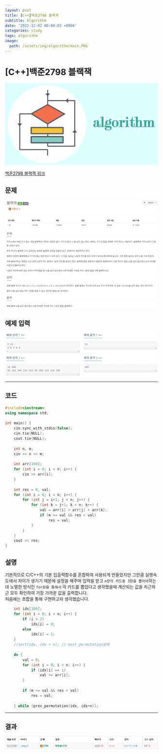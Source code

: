 ```yaml
---
layout: post
title: [C++]백준2798 블랙잭
subtitle: Algorithm
date: '2022-12-02 00:00:02 +0900'
categories: study
tags: algorithm
image:
  path: /assets/img/algorithm/main.PNG
---
```


# [C++]백준2798 블랙잭

![](/assets/img/algorithm/main.PNG)

[백준2798 블랙잭 링크](https://www.acmicpc.net/problem/2798)

<!--more-->

## 문제
![문제](/assets/img/algorithm/백준/문제-블랙잭.PNG)

## 예제 입력
![예제](/assets/img/algorithm/백준/예제-블랙잭.PNG)

---

## 코드
```cpp
#include<iostream>
using namespace std;

int main() {
    cin.sync_with_stdio(false);
    cin.tie(NULL);
    cout.tie(NULL);

    int n, m;
    cin >> n >> m;

    int arr[100];
    for (int i = 0; i < n; i++) {
        cin >> arr[i];
    }
 
    int res = 0, val;
    for (int i = 0; i < n; i++) {
        for (int j = i+1; j < n; j++) {
            for (int k = j+1; k < n; k++) {
                val = arr[i] + arr[j] + arr[k];
                if (m >= val && res < val)
                    res = val;
            }
        }
    }
    cout << res;
}
```
## 설명
기본적으로 C/C++의 기본 입출력함수를 혼합하여 사용되게 만들었지만 그만큼 실행속도에서 차이가 생기기 때문에 설정을 해주며 입력을 받고 `n장의 카드중 3장을 뽑아야`하는데 노멀한 방식인 `for문을 통해서` 각 카드를 뽑았다고 생각했을때 계산되는 값을 차근차근 모두 확인하여 가장 가까운 값을 출력합니다. <br>
처음에는 조합을 통해 구현하고자 생각했습니다. 
```cpp
    int idx[100];
    for (int i = 0; i < n; i++) {
        if (i > 2)
            idx[i] = 0;
        else
            idx[i] = 1;
    }
    //sort(idx, idx + n); // next_permutation일때

    do {
        val = 0;
        for (int i = 0; i < n; i++) {
            if (idx[i] == 1)
                val += arr[i];
        }

        if (m >= val && res < val)
            res = val;

    } while (prev_permutation(idx, idx+n));
```

---

## 결과
![결과](/assets/img/algorithm/백준/결과-블랙잭.PNG)